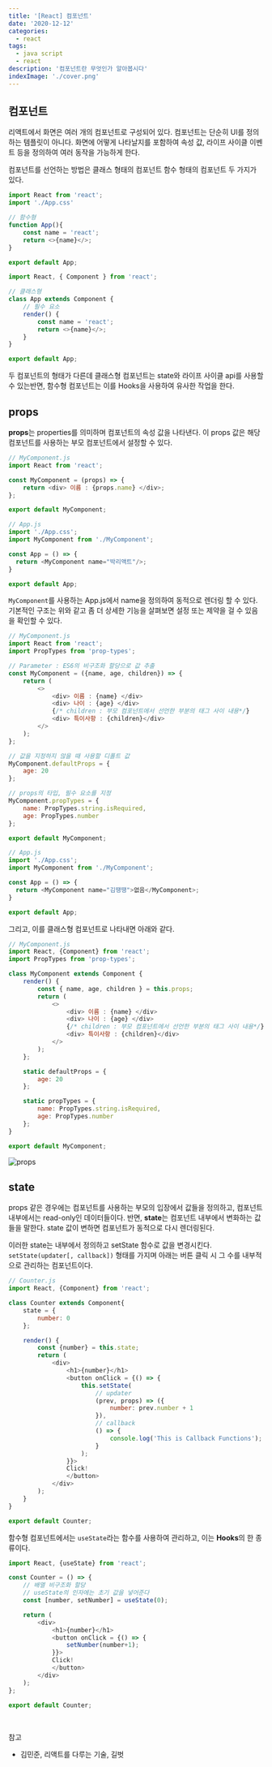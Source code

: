 ```yaml
---
title: '[React] 컴포넌트'
date: '2020-12-12'
categories:
  - react
tags:
  - java script
  - react
description: '컴포넌트란 무엇인가 알아봅시다'
indexImage: './cover.png'
---
```


## 컴포넌트  

리액트에서 화면은 여러 개의 컴포넌트로 구성되어 있다. 
컴포넌트는 단순히 UI를 정의하는 템플릿이 아니다. 
화면에 어떻게 나타날지를 포함하여 속성 값, 라이프 사이클 이벤트 등을 정의하여 여러 동작을 가능하게 한다.  

컴포넌트를 선언하는 방법은 클래스 형태의 컴포넌트 함수 형태의 컴포넌트 두 가지가 있다.  

``` js
import React from 'react';
import './App.css'

// 함수형
function App(){
	const name = 'react';
	return <>{name}</>;
}

export default App;
```

``` js
import React, { Component } from 'react';

// 클래스형
class App extends Component {
	// 필수 요소
	render() {
		const name = 'react';
		return <>{name}</>;
	}
}

export default App;
```

두 컴포넌트의 형태가 다른데 클래스형 컴포넌트는 state와 라이프 사이클 api를 사용할 수 있는반면, 
함수형 컴포넌트는 이를 Hooks을 사용하여 유사한 작업을 한다. 

## props  

**props**는 properties를 의미하며 컴포넌트의 속성 값을 나타낸다. 
이 props 값은 해당 컴포넌트를 사용하는 부모 컴포넌트에서 설정할 수 있다. 

``` js
// MyComponent.js
import React from 'react';

const MyComponent = (props) => {
	return <div> 이름 : {props.name} </div>;
};

export default MyComponent;
```

``` js
// App.js
import './App.css';
import MyComponent from './MyComponent';

const App = () => {
  return <MyComponent name="박리액트"/>;
}

export default App;
```

```MyComponent```를 사용하는 App.js에서 name을 정의하여 동적으로 렌더링 할 수 있다. 
기본적인 구조는 위와 같고 좀 더 상세한 기능을 살펴보면 설정 또는 제약을 걸 수 있음을 확인할 수 있다.

``` js
// MyComponent.js
import React from 'react';
import PropTypes from 'prop-types';

// Parameter : ES6의 비구조화 할당으로 값 추출
const MyComponent = ({name, age, children}) => {
	return (
		<>
			<div> 이름 : {name} </div>
			<div> 나이 : {age} </div>
			{/* children : 부모 컴포넌트에서 선언한 부분의 태그 사이 내용*/}
			<div> 특이사항 : {children}</div>
		</>
	);
};

// 값을 지정하지 않을 때 사용할 디폴트 값
MyComponent.defaultProps = {
	age: 20
};

// props의 타입, 필수 요소를 지정
MyComponent.propTypes = {
	name: PropTypes.string.isRequired,
	age: PropTypes.number
};

export default MyComponent;
```

``` js
// App.js
import './App.css';
import MyComponent from './MyComponent';

const App = () => {
  return <MyComponent name="김땡땡">없음</MyComponent>;
}

export default App;
```

그리고, 이를 클래스형 컴포넌트로 나타내면 아래와 같다.

``` js
// MyComponent.js
import React, {Component} from 'react';
import PropTypes from 'prop-types';

class MyComponent extends Component {
	render() {
		const { name, age, children } = this.props;
		return (
			<>
				<div> 이름 : {name} </div>
				<div> 나이 : {age} </div>
				{/* children : 부모 컴포넌트에서 선언한 부분의 태그 사이 내용*/}
				<div> 특이사항 : {children}</div>
			</>
		);
	};

	static defaultProps = {
		age: 20
	};

	static propTypes = {
		name: PropTypes.string.isRequired,
		age: PropTypes.number
	};
}

export default MyComponent;
```

![props](./props.png)

## state

props 같은 경우에는 컴포넌트를 사용하는 부모의 입장에서 값들을 정의하고, 
컴포넌트 내부에서는 read-only인 데이터들이다. 
반면, **state**는 컴포넌트 내부에서 변화하는 값들을 말한다. 
state 값이 변하면 컴포넌트가 동적으로 다시 렌더링된다.

이러한 state는 내부에서 정의하고 setState 함수로 값을 변경시킨다. 
```setState(updater[, callback])``` 형태를 가지며 
아래는 버튼 클릭 시 그 수를 내부적으로 관리하는 컴포넌트이다.

``` js
// Counter.js
import React, {Component} from 'react';

class Counter extends Component{
	state = {
		number: 0
	};

	render() {
		const {number} = this.state;
		return (
			<div>
				<h1>{number}</h1>
				<button onClick = {() => {
					this.setState(
						// updater
						(prev, props) => ({
							number: prev.number + 1
						}),
						// callback
						() => {
							console.log('This is Callback Functions');
						}
					);	
				}}>
				Click!
				</button>
			</div>
		);
	}
}

export default Counter;
```

함수형 컴포넌트에서는 ```useState```라는 함수를 사용하여 관리하고, 이는 **Hooks**의 한 종류이다. 

``` js
import React, {useState} from 'react';

const Counter = () => {
	// 배열 비구조화 할당
	// useState의 인자에는 초기 값을 넣어준다
	const [number, setNumber] = useState(0);

	return (
		<div>
			<h1>{number}</h1>
			<button onClick = {() => {
				setNumber(number+1);
			}}>
			Click!
			</button>
		</div>
	);
};

export default Counter;
```

<br/>

참고
- 김민준, 리액트를 다루는 기술, 길벗